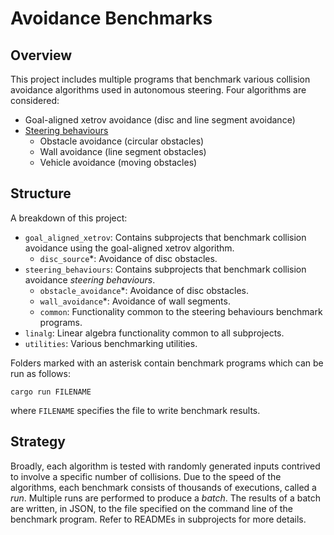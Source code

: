 # Avoidance Benchmarks

## Overview

This project includes multiple programs that benchmark various collision avoidance algorithms used in autonomous steering. Four algorithms are considered:

- Goal-aligned xetrov avoidance (disc and line segment avoidance)
- [Steering behaviours](http://www.red3d.com/cwr/steer/)
    - Obstacle avoidance (circular obstacles)
    - Wall avoidance (line segment obstacles)
    - Vehicle avoidance (moving obstacles)

## Structure

A breakdown of this project:

- `goal_aligned_xetrov`: Contains subprojects that benchmark collision avoidance using the goal-aligned xetrov algorithm.
    - `disc_source`*: Avoidance of disc obstacles.
- `steering_behaviours`: Contains subprojects that benchmark collision avoidance _steering behaviours_.
    - `obstacle_avoidance`*: Avoidance of disc obstacles.
    - `wall_avoidance`*: Avoidance of wall segments.
    - `common`: Functionality common to the steering behaviours benchmark programs.
- `linalg`: Linear algebra functionality common to all subprojects.
- `utilities`: Various benchmarking utilities.

Folders marked with an asterisk contain benchmark programs which can be run as follows:

```
cargo run FILENAME
```

where `FILENAME` specifies the file to write benchmark results.

## Strategy

Broadly, each algorithm is tested with randomly generated inputs contrived to involve a specific number of collisions. Due to the speed of the algorithms, each benchmark consists of thousands of executions, called a _run_. Multiple runs are performed to produce a _batch_. The results of a batch are written, in JSON, to the file specified on the command line of the benchmark program. Refer to READMEs in subprojects for more details.

